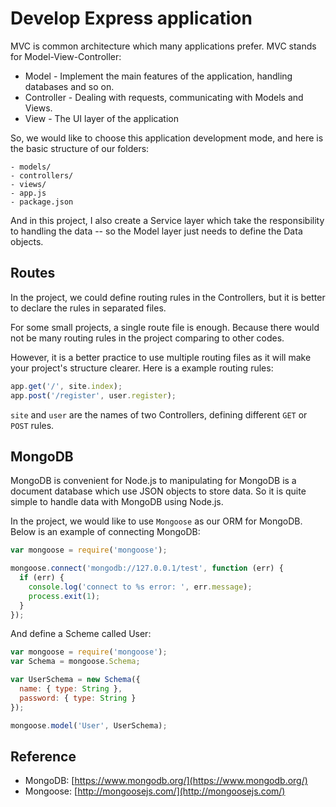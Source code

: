 # Develop Express application

MVC is common architecture which many applications prefer. MVC stands for Model-View-Controller:

- Model - Implement the main features of the application, handling databases and so on.
- Controller - Dealing with requests, communicating with Models and Views.
- View - The UI layer of the application

So, we would like to choose this application development mode, and here is the basic structure of our folders:

```
- models/
- controllers/
- views/
- app.js
- package.json
```

And in this project, I also create a Service layer which take the responsibility to handling the data -- so the Model layer just needs to define the Data objects.

## Routes

In the project, we could define routing rules in the Controllers, but it is better to declare the rules in separated files.

For some small projects, a single route file is enough. Because there would not be many routing rules in the project comparing to other codes.

However, it is a better practice to use multiple routing files as it will make your project's structure clearer. Here is a example routing rules:

```js
app.get('/', site.index);
app.post('/register', user.register);
```

`site` and `user` are the names of two Controllers, defining different `GET` or `POST` rules.

## MongoDB

MongoDB is convenient for Node.js to manipulating for MongoDB is a document database which use JSON objects to store data. So it is quite simple to handle data with MongoDB using Node.js.

In the project, we would like to use `Mongoose` as our ORM for MongoDB. Below is an example of connecting MongoDB:

```js
var mongoose = require('mongoose');

mongoose.connect('mongodb://127.0.0.1/test', function (err) {
  if (err) {
    console.log('connect to %s error: ', err.message);
    process.exit(1);
  }
});
```

And define a Scheme called User:

```js
var mongoose = require('mongoose');
var Schema = mongoose.Schema;

var UserSchema = new Schema({
  name: { type: String },
  password: { type: String }
});

mongoose.model('User', UserSchema);
```

## Reference

- MongoDB: [https://www.mongodb.org/](https://www.mongodb.org/)
- Mongoose: [http://mongoosejs.com/](http://mongoosejs.com/)
